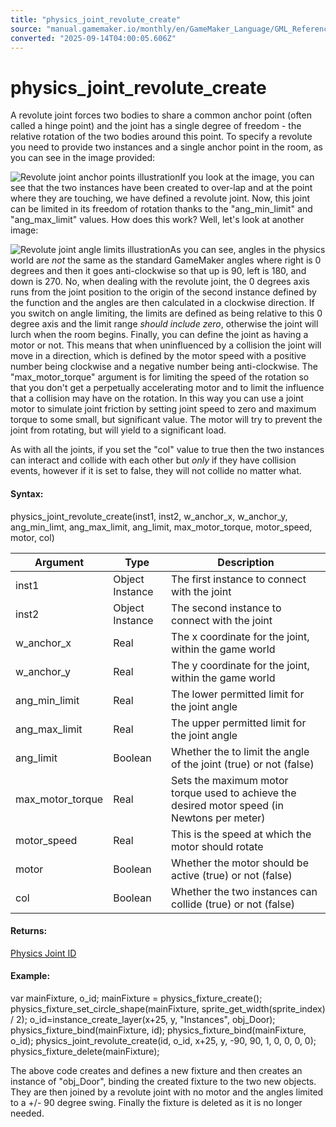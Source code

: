 ```yaml
---
title: "physics_joint_revolute_create"
source: "manual.gamemaker.io/monthly/en/GameMaker_Language/GML_Reference/Physics/Joints/physics_joint_revolute_create.htm"
converted: "2025-09-14T04:00:05.606Z"
---
```


# physics\_joint\_revolute\_create

A revolute joint forces two bodies to share a common anchor point (often called a hinge point) and the joint has a single degree of freedom - the relative rotation of the two bodies around this point. To specify a revolute you need to provide two instances and a single anchor point in the room, as you can see in the image provided:

![Revolute joint anchor points illustration](../../../../assets/Images/Scripting_Reference/GML/Reference/Physics/revolute_joint_image_1.png)If you look at the image, you can see that the two instances have been created to over-lap and at the point where they are touching, we have defined a revolute joint. Now, this joint can be limited in its freedom of rotation thanks to the "ang\_min\_limit" and "ang\_max\_limit" values. How does this work? Well, let's look at another image:

![Revolute joint angle limits illustration](../../../../assets/Images/Scripting_Reference/GML/Reference/Physics/revolute_joint_image_2.png)As you can see, angles in the physics world are _not_ the same as the standard GameMaker angles where right is 0 degrees and then it goes anti-clockwise so that up is 90, left is 180, and down is 270. No, when dealing with the revolute joint, the 0 degrees axis runs from the joint position to the origin of the second instance defined by the function and the angles are then calculated in a clockwise direction. If you switch on angle limiting, the limits are defined as being relative to this 0 degree axis and the limit range _should include zero_, otherwise the joint will lurch when the room begins. Finally, you can define the joint as having a motor or not. This means that when uninfluenced by a collision the joint will move in a direction, which is defined by the motor speed with a positive number being clockwise and a negative number being anti-clockwise. The "max\_motor\_torque" argument is for limiting the speed of the rotation so that you don't get a perpetually accelerating motor and to limit the influence that a collision may have on the rotation. In this way you can use a joint motor to simulate joint friction by setting joint speed to zero and maximum torque to some small, but significant value. The motor will try to prevent the joint from rotating, but will yield to a significant load.

As with all the joints, if you set the "col" value to true then the two instances can interact and collide with each other but _only_ if they have collision events, however if it is set to false, they will not collide no matter what.

#### Syntax:

physics\_joint\_revolute\_create(inst1, inst2, w\_anchor\_x, w\_anchor\_y, ang\_min\_limt, ang\_max\_limit, ang\_limit, max\_motor\_torque, motor\_speed, motor, col)

| Argument | Type | Description |
| --- | --- | --- |
| inst1 | Object Instance | The first instance to connect with the joint |
| inst2 | Object Instance | The second instance to connect with the joint |
| w_anchor_x | Real | The x coordinate for the joint, within the game world |
| w_anchor_y | Real | The y coordinate for the joint, within the game world |
| ang_min_limit | Real | The lower permitted limit for the joint angle |
| ang_max_limit | Real | The upper permitted limit for the joint angle |
| ang_limit | Boolean | Whether the to limit the angle of the joint (true) or not (false) |
| max_motor_torque | Real | Sets the maximum motor torque used to achieve the desired motor speed (in Newtons per meter) |
| motor_speed | Real | This is the speed at which the motor should rotate |
| motor | Boolean | Whether the motor should be active (true) or not (false) |
| col | Boolean | Whether the two instances can collide (true) or not (false) |

#### Returns:

[Physics Joint ID](Joints.md)

#### Example:

var mainFixture, o\_id;
mainFixture = physics\_fixture\_create();
physics\_fixture\_set\_circle\_shape(mainFixture, sprite\_get\_width(sprite\_index) / 2);
o\_id=instance\_create\_layer(x+25, y, "Instances", obj\_Door);
physics\_fixture\_bind(mainFixture, id);
physics\_fixture\_bind(mainFixture, o\_id);
physics\_joint\_revolute\_create(id, o\_id, x+25, y, -90, 90, 1, 0, 0, 0, 0);
physics\_fixture\_delete(mainFixture);

The above code creates and defines a new fixture and then creates an instance of "obj\_Door", binding the created fixture to the two new objects. They are then joined by a revolute joint with no motor and the angles limited to a +/- 90 degree swing. Finally the fixture is deleted as it is no longer needed.